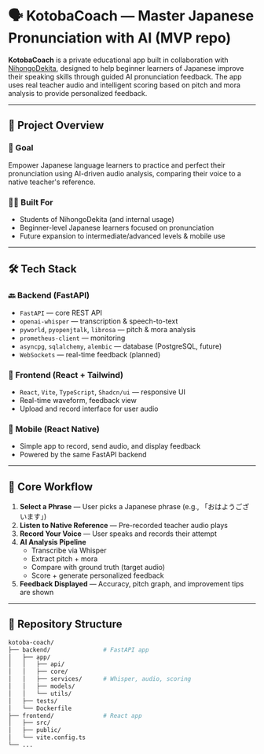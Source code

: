 # 🗣️ KotobaCoach — Master Japanese Pronunciation with AI (MVP repo)

**KotobaCoach** is a private educational app built in collaboration with [NihongoDekita](https://nihongodekita.com/), designed to help beginner learners of Japanese improve their speaking skills through guided AI pronunciation feedback. The app uses real teacher audio and intelligent scoring based on pitch and mora analysis to provide personalized feedback.

---

## 🚀 Project Overview

### 🎯 Goal

Empower Japanese language learners to practice and perfect their pronunciation using AI-driven audio analysis, comparing their voice to a native teacher's reference.

### 👨‍🏫 Built For
- Students of NihongoDekita (and internal usage)
- Beginner-level Japanese learners focused on pronunciation
- Future expansion to intermediate/advanced levels & mobile use

---

## 🛠️ Tech Stack

### 🔙 Backend (FastAPI)
- `FastAPI` — core REST API
- `openai-whisper` — transcription & speech-to-text
- `pyworld`, `pyopenjtalk`, `librosa` — pitch & mora analysis
- `prometheus-client` — monitoring
- `asyncpg`, `sqlalchemy`, `alembic` — database (PostgreSQL, future)
- `WebSockets` — real-time feedback (planned)

### 🎨 Frontend (React + Tailwind)
- `React`, `Vite`, `TypeScript`, `Shadcn/ui` — responsive UI
- Real-time waveform, feedback view
- Upload and record interface for user audio

### 📱 Mobile (React Native)
- Simple app to record, send audio, and display feedback
- Powered by the same FastAPI backend

---

## 🔄 Core Workflow

1. **Select a Phrase** — User picks a Japanese phrase (e.g., 「おはようございます」)
2. **Listen to Native Reference** — Pre-recorded teacher audio plays
3. **Record Your Voice** — User speaks and records their attempt
4. **AI Analysis Pipeline**
   - Transcribe via Whisper
   - Extract pitch + mora
   - Compare with ground truth (target audio)
   - Score + generate personalized feedback
5. **Feedback Displayed** — Accuracy, pitch graph, and improvement tips are shown

---

## 📂 Repository Structure

```bash
kotoba-coach/
├── backend/               # FastAPI app
│   ├── app/
│   │   ├── api/
│   │   ├── core/
│   │   ├── services/      # Whisper, audio, scoring
│   │   ├── models/
│   │   └── utils/
│   ├── tests/
│   └── Dockerfile
├── frontend/              # React app
│   ├── src/
│   ├── public/
│   └── vite.config.ts
└── ...
```
